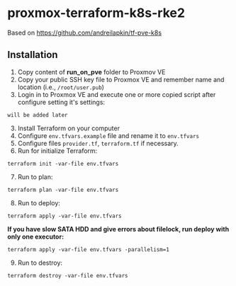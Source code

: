 # proxmox-terraform-k8s-rke2

Based on https://github.com/andreilapkin/tf-pve-k8s

## Installation
1. Copy content of **run_on_pve** folder to Proxmov VE
2. Copy your public SSH key file to Proxmox VE and remember name and location (i.e., `/root/user.pub`)
3. Login in to Proxmox VE and execute one or more copied script after configure setting it's settings:
```
will be added later
```
3. Install Terraform on your computer
4. Configure `env.tfvars.example` file and rename it to `env.tfvars`
5. Configure files `provider.tf`, `terraform.tf` if necessary.
6. Run for initialize Terraform:
```
terraform init -var-file env.tfvars
```
7. Run to plan:
```
terraform plan -var-file env.tfvars
```
8. Run to deploy:
```
terraform apply -var-file env.tfvars
```
**If you have slow SATA HDD and give errors about filelock, run deploy with only one executor:**
```
terraform apply -var-file env.tfvars -parallelism=1
```
9. Run to destroy:
```
terraform destroy -var-file env.tfvars
```
